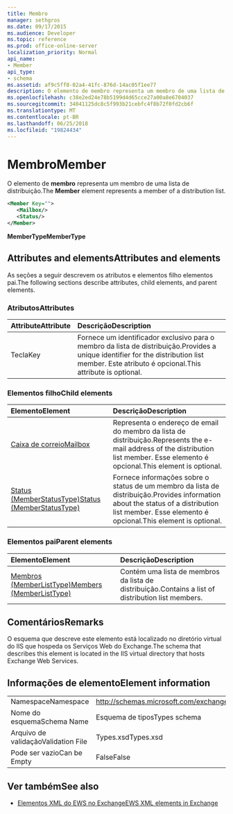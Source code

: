 ```yaml
---
title: Membro
manager: sethgros
ms.date: 09/17/2015
ms.audience: Developer
ms.topic: reference
ms.prod: office-online-server
localization_priority: Normal
api_name:
- Member
api_type:
- schema
ms.assetid: af9c5ff8-02a4-41fc-876d-14ac05f1ee77
description: O elemento de membro representa um membro de uma lista de distribuição.
ms.openlocfilehash: c38e2ed24e78b5199d4d65cce27a00a8e6704037
ms.sourcegitcommit: 34041125dc8c5f993b21cebfc4f8b72f0fd2cb6f
ms.translationtype: MT
ms.contentlocale: pt-BR
ms.lasthandoff: 06/25/2018
ms.locfileid: "19824434"
---
```

# <a name="member"></a><span data-ttu-id="8be17-103">Membro</span><span class="sxs-lookup"><span data-stu-id="8be17-103">Member</span></span>

<span data-ttu-id="8be17-104">O elemento de **membro** representa um membro de uma lista de distribuição.</span><span class="sxs-lookup"><span data-stu-id="8be17-104">The **Member** element represents a member of a distribution list.</span></span> 
  
```xml
<Member Key="">
   <Mailbox/>
   <Status/>
</Member>
```

<span data-ttu-id="8be17-105">**MemberType**</span><span class="sxs-lookup"><span data-stu-id="8be17-105">**MemberType**</span></span>

## <a name="attributes-and-elements"></a><span data-ttu-id="8be17-106">Attributes and elements</span><span class="sxs-lookup"><span data-stu-id="8be17-106">Attributes and elements</span></span>

<span data-ttu-id="8be17-107">As seções a seguir descrevem os atributos e elementos filho elementos pai.</span><span class="sxs-lookup"><span data-stu-id="8be17-107">The following sections describe attributes, child elements, and parent elements.</span></span>
  
### <a name="attributes"></a><span data-ttu-id="8be17-108">Atributos</span><span class="sxs-lookup"><span data-stu-id="8be17-108">Attributes</span></span>

|<span data-ttu-id="8be17-109">**Attribute**</span><span class="sxs-lookup"><span data-stu-id="8be17-109">**Attribute**</span></span>|<span data-ttu-id="8be17-110">**Descrição**</span><span class="sxs-lookup"><span data-stu-id="8be17-110">**Description**</span></span>|
|:-----|:-----|
|<span data-ttu-id="8be17-111">Tecla</span><span class="sxs-lookup"><span data-stu-id="8be17-111">Key</span></span>  <br/> |<span data-ttu-id="8be17-112">Fornece um identificador exclusivo para o membro da lista de distribuição.</span><span class="sxs-lookup"><span data-stu-id="8be17-112">Provides a unique identifier for the distribution list member.</span></span> <span data-ttu-id="8be17-113">Este atributo é opcional.</span><span class="sxs-lookup"><span data-stu-id="8be17-113">This attribute is optional.</span></span>  <br/> |
   
### <a name="child-elements"></a><span data-ttu-id="8be17-114">Elementos filho</span><span class="sxs-lookup"><span data-stu-id="8be17-114">Child elements</span></span>

|<span data-ttu-id="8be17-115">**Elemento**</span><span class="sxs-lookup"><span data-stu-id="8be17-115">**Element**</span></span>|<span data-ttu-id="8be17-116">**Descrição**</span><span class="sxs-lookup"><span data-stu-id="8be17-116">**Description**</span></span>|
|:-----|:-----|
|[<span data-ttu-id="8be17-117">Caixa de correio</span><span class="sxs-lookup"><span data-stu-id="8be17-117">Mailbox</span></span>](mailbox.md) <br/> |<span data-ttu-id="8be17-118">Representa o endereço de email do membro da lista de distribuição.</span><span class="sxs-lookup"><span data-stu-id="8be17-118">Represents the e-mail address of the distribution list member.</span></span> <span data-ttu-id="8be17-119">Esse elemento é opcional.</span><span class="sxs-lookup"><span data-stu-id="8be17-119">This element is optional.</span></span>  <br/> |
|[<span data-ttu-id="8be17-120">Status (MemberStatusType)</span><span class="sxs-lookup"><span data-stu-id="8be17-120">Status (MemberStatusType)</span></span>](status-memberstatustype.md) <br/> |<span data-ttu-id="8be17-121">Fornece informações sobre o status de um membro da lista de distribuição.</span><span class="sxs-lookup"><span data-stu-id="8be17-121">Provides information about the status of a distribution list member.</span></span> <span data-ttu-id="8be17-122">Esse elemento é opcional.</span><span class="sxs-lookup"><span data-stu-id="8be17-122">This element is optional.</span></span>  <br/> |
   
### <a name="parent-elements"></a><span data-ttu-id="8be17-123">Elementos pai</span><span class="sxs-lookup"><span data-stu-id="8be17-123">Parent elements</span></span>

|<span data-ttu-id="8be17-124">**Elemento**</span><span class="sxs-lookup"><span data-stu-id="8be17-124">**Element**</span></span>|<span data-ttu-id="8be17-125">**Descrição**</span><span class="sxs-lookup"><span data-stu-id="8be17-125">**Description**</span></span>|
|:-----|:-----|
|[<span data-ttu-id="8be17-126">Membros (MemberListType)</span><span class="sxs-lookup"><span data-stu-id="8be17-126">Members (MemberListType)</span></span>](members-memberlisttype.md) <br/> |<span data-ttu-id="8be17-127">Contém uma lista de membros da lista de distribuição.</span><span class="sxs-lookup"><span data-stu-id="8be17-127">Contains a list of distribution list members.</span></span>  <br/> |
   
## <a name="remarks"></a><span data-ttu-id="8be17-128">Comentários</span><span class="sxs-lookup"><span data-stu-id="8be17-128">Remarks</span></span>

<span data-ttu-id="8be17-129">O esquema que descreve este elemento está localizado no diretório virtual do IIS que hospeda os Serviços Web do Exchange.</span><span class="sxs-lookup"><span data-stu-id="8be17-129">The schema that describes this element is located in the IIS virtual directory that hosts Exchange Web Services.</span></span>
  
## <a name="element-information"></a><span data-ttu-id="8be17-130">Informações de elemento</span><span class="sxs-lookup"><span data-stu-id="8be17-130">Element information</span></span>

|||
|:-----|:-----|
|<span data-ttu-id="8be17-131">Namespace</span><span class="sxs-lookup"><span data-stu-id="8be17-131">Namespace</span></span>  <br/> |http://schemas.microsoft.com/exchange/services/2006/types  <br/> |
|<span data-ttu-id="8be17-132">Nome do esquema</span><span class="sxs-lookup"><span data-stu-id="8be17-132">Schema Name</span></span>  <br/> |<span data-ttu-id="8be17-133">Esquema de tipos</span><span class="sxs-lookup"><span data-stu-id="8be17-133">Types schema</span></span>  <br/> |
|<span data-ttu-id="8be17-134">Arquivo de validação</span><span class="sxs-lookup"><span data-stu-id="8be17-134">Validation File</span></span>  <br/> |<span data-ttu-id="8be17-135">Types.xsd</span><span class="sxs-lookup"><span data-stu-id="8be17-135">Types.xsd</span></span>  <br/> |
|<span data-ttu-id="8be17-136">Pode ser vazio</span><span class="sxs-lookup"><span data-stu-id="8be17-136">Can be Empty</span></span>  <br/> |<span data-ttu-id="8be17-137">False</span><span class="sxs-lookup"><span data-stu-id="8be17-137">False</span></span>  <br/> |
   
## <a name="see-also"></a><span data-ttu-id="8be17-138">Ver também</span><span class="sxs-lookup"><span data-stu-id="8be17-138">See also</span></span>

- [<span data-ttu-id="8be17-139">Elementos XML do EWS no Exchange</span><span class="sxs-lookup"><span data-stu-id="8be17-139">EWS XML elements in Exchange</span></span>](ews-xml-elements-in-exchange.md)

